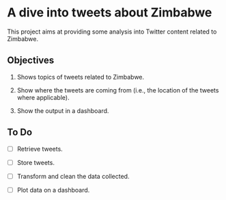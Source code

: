 # A dive into tweets about Zimbabwe

This project aims at providing some analysis into Twitter content related to Zimbabwe.

## Objectives

1. Shows topics of tweets related to Zimbabwe.

2. Show where the tweets are coming from (i.e., the location of the tweets where applicable).

3. Show the output in a dashboard.

## To Do

- [ ] Retrieve tweets.

- [ ] Store tweets.

- [ ] Transform and clean the data collected.

- [ ] Plot data on a dashboard.